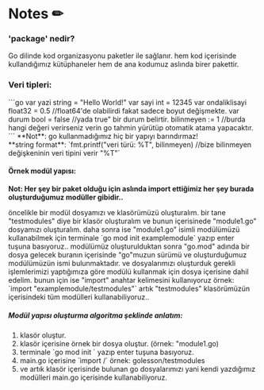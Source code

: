   <h1>Notes ✏</h1>
  <h3> 'package' nedir? </h3>
  
  <p>
    Go dilinde kod organizasyonu paketler ile sağlanır. 
    hem kod içerisinde kullandığımız kütüphaneler hem de ana kodumuz aslında birer pakettir.
  </p>
  
  <h3>Veri tipleri:</h3>
  
  <p>
  ```go 
    var yazi string = "Hello World!"
    var sayi int = 12345
    var ondaliklisayi float32 = 0.5 //float64'de olabilirdi fakat sadece boyut değişmekte.
    var durum bool = false //yada true" bir durum belirtir.
    bilinmeyen := 1 //burda hangi değeri verirseniz verin go tahmin yürütüp otomatik atama yapacaktır. 
  ```
  **Not**: go kullanmadığımız hiç bir yapıyı barındırmaz!<br>
  **string format**: `fmt.printf("veri türü: %T", bilinmeyen) //bize bilinmeyen değişkeninin veri tipini verir "%T"`
  </p>
  
  <h4>Örnek modül yapısı:</h4>
  
   **Not: Her şey bir paket olduğu için aslında import ettiğimiz her şey burada oluşturduğumuz modüller gibidir..**
  
   <p>
    öncelikle bir modül dosyamızı ve klasörümüzü oluşturalım.
    bir tane "testmodules" diye bir klasör oluşturalım ve bunun içerisinede "module1.go" dosyamızı oluşturalım.
    daha sonra ise "module1.go" isimli modülümüzü kullanabilmek için terminale `go mod init examplemodule` yazıp enter tuşuna basıyoruz..
    modülümüz oluşturulduktan sonra "go.mod" adında bir dosya gelecek buranın içerisinde "go"muzun sürümü ve oluşturduğumuz modülümüzün ismi bulunmaktadır.
    ve dosyalarımızı oluşturduk gerekli işlemlerimizi yaptığımıza göre modülü kullanmak için dosya içerisine dahil edelim. bunun için ise "import" anahtar kelimesini         kullanıyoruz örnek: `import "examplemodule/testmodules"` artık "testmodules" klasörümüzün içerisindeki tüm modülleri kullanabiliyoruz.. 
   </p>
   
   <h5>Modül yapısı oluşturma algoritma şeklinde anlatım: </h5>
    <ol>
      <li> klasör oluştur. </li>
      <li> klasör içerisine örnek bir dosya oluştur. (örnek: "module1.go) </li>
      <li> terminale `go mod init <modül ismi>` yazıp enter tuşuna basıyoruz. </li>
      <li> main.go içerisine `ìmport <modül ismi>/<modüllerin bulunduğu klasör ismi>` örnek: golesson/testmodules </li>
      <li> ve artık klasör içerisinde bulunan go dosyalarımızı yani kendi yazdığımız modülleri main.go içerisinde kullanabiliyoruz. </li>
    </ol>
